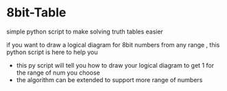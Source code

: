 # 8bit-Table
simple python script to make solving truth tables easier

if you want to draw a logical diagram for 8bit numbers from any range , this python script is here to help you
- this py script will tell you how to draw your logical diagram to get 1 for the range of num you choose
- the algorithm can be extended to support more range of numbers
